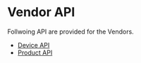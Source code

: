 # Vendor API

Follwoing API are provided for the Vendors.

- [Device API](vendor/device.md)
- [Product API](vendor/product.md)
